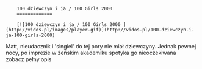 
        100 dziewczyn i ja / 100 Girls 2000 
        =============
        
        [![100 dziewczyn i ja / 100 Girls 2000 ](http://vidos.pl/images/player.gif)](http://vidos.pl/100-dziewczyn-i-ja-100-girls-2000)
        
        
 Matt, nieudacznik i 'singiel' do tej pory nie miał dziewczyny. Jednak pewnej nocy, po imprezie w żeńskim akademiku spotyka go nieoczekiwana zobacz pełny opis
    